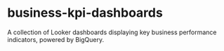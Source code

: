 # business-kpi-dashboards
A collection of Looker dashboards displaying key business performance indicators, powered by BigQuery. 
